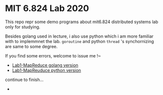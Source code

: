 # MIT 6.824 Lab 2020
This repo repr some demo programs about mit6.824 distributed systems lab only for studying.

Besides golang used in lecture, i also use python which i am more familiar with to implemmnet the lab. `goroutine` and python `thread` 's synchornizing are same to some degree.

If you find some errors, welcome to issue me !~

- [Lab1-MapReduce golang version](https://github.com/LouisYZK/mit6.824-2020/tree/master/pydemo/mr_with_crash)
- [Lab1-MapReuduce python version](https://github.com/LouisYZK/mit6.824-2020/tree/master/src/mr)

continue to finish...

- [](lab-2)